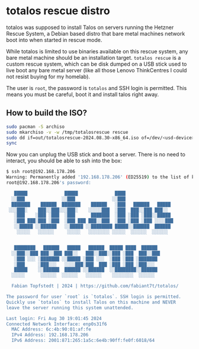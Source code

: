 # totalos rescue distro

totalos was supposed to install Talos on servers running the Hetzner
Rescue System, a Debian based distro that bare metal machines network
boot into when started in rescue mode.

While totalos is limited to use binaries available on this rescue
system, any bare metal machine should be an installation target.
`totalos rescue` is a custom rescue system, which can be disk dumped
on a USB stick used to live boot any bare metal server (like all
those Lenovo ThinkCentres I could not resist buying for my homelab).

The user is `root`, the password is `totalos` and SSH login is permitted.
This means you must be careful, boot it and install talos right away.

## How to build the ISO?

```sh
sudo pacman -S archiso
sudo mkarchiso -v -w /tmp/totalosrescue rescue
sudo dd if=out/totalosrescue-2024.08.30-x86_64.iso of=/dev/<usd-device>
sync
```

Now you can unplug the USB stick and boot a server. There is no need
to interact, you should be able to ssh into the box:

```sh
$ ssh root@192.168.178.206
Warning: Permanently added '192.168.178.206' (ED25519) to the list of known hosts.
root@192.168.178.206's password:

   █████              █████              ████
  ░░███              ░░███              ░░███
  ███████    ██████  ███████    ██████   ░███   ██████   █████
 ░░░███░    ███░░███░░░███░    ░░░░░███  ░███  ███░░███ ███░░
   ░███    ░███ ░███  ░███      ███████  ░███ ░███ ░███░░█████
   ░███ ███░███ ░███  ░███ ███ ███░░███  ░███ ░███ ░███ ░░░░███
   ░░█████ ░░██████   ░░█████ ░░████████ █████░░██████  ██████
    ░░░░░   ░░░░░░     ░░░░░   ░░░░░░░░ ░░░░░  ░░░░░░  ░░░░░░


   ████████   ██████   █████   ██████  █████ ████  ██████
  ░░███░░███ ███░░███ ███░░   ███░░███░░███ ░███  ███░░███
   ░███ ░░░ ░███████ ░░█████ ░███ ░░░  ░███ ░███ ░███████
   ░███     ░███░░░   ░░░░███░███  ███ ░███ ░███ ░███░░░
   █████    ░░██████  ██████ ░░██████  ░░████████░░██████
  ░░░░░      ░░░░░░  ░░░░░░   ░░░░░░    ░░░░░░░░  ░░░░░░

  Fabian Topfstedt | 2024 | https://github.com/fabiant7t/totalos/

The password for user `root` is `totalos`. SSH login is permitted.
Quickly use `totalos` to install Talos on this machine and NEVER
leave the server running this system unattended.

Last login: Fri Aug 30 19:01:45 2024
Connected Network Interface: enp0s31f6
  MAC Address: 6c:4b:90:01:af:fe
  IPv4 Address: 192.168.178.206
  IPv6 Address: 2001:871:265:1a5c:6e4b:90ff:fe0f:6018/64
```

